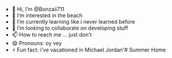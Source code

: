 - 👋 Hi, I’m @Bonzaii711
- 👀 I’m interested in the beach
- 🌱 I’m currently learning like i never learned before
- 💞️ I’m looking to collaborate on developing stuff
- 📫 How to reach me ... just don't
- 😄 Pronouns: oy vey
- ⚡ Fun fact: i've vacationed in Michael Jordan'# Summer Home

<!---
Bonzaii711/Bonzaii711 is a ✨ special ✨ repository because its `README.md` (this file) appears on your GitHub profile.
You can click the Preview link to take a look at your changes.
--->
